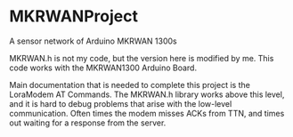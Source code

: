 # MKRWANProject
A sensor network of Arduino MKRWAN 1300s

MKRWAN.h is not my code, but the version here is modified by me.
This code works with the MKRWAN1300 Arduino Board.

Main documentation that is needed to complete this project is the LoraModem AT Commands. The MKRWAN.h library works above this level, and
it is hard to debug problems that arise with the low-level communication. Often times the modem misses ACKs from TTN, and times out
waiting for a response from the server.
